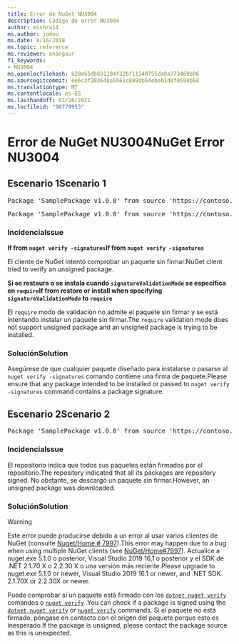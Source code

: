```yaml
---
title: Error de NuGet NU3004
description: Código de error NU3004
author: mishra14
ms.author: jodou
ms.date: 8/16/2018
ms.topic: reference
ms.reviewer: anangaur
f1_keywords:
- NU3004
ms.openlocfilehash: b28e65db031104f32bf11340755da8a373469b06
ms.sourcegitcommit: ee6c3f203648a5561c809db54ebeb1d0f0598b68
ms.translationtype: MT
ms.contentlocale: es-ES
ms.lasthandoff: 01/26/2021
ms.locfileid: "98779953"
---
```

# <a name="nuget-error-nu3004"></a><span data-ttu-id="eece2-103">Error de NuGet NU3004</span><span class="sxs-lookup"><span data-stu-id="eece2-103">NuGet Error NU3004</span></span>

## <a name="scenario-1"></a><span data-ttu-id="eece2-104">Escenario 1</span><span class="sxs-lookup"><span data-stu-id="eece2-104">Scenario 1</span></span>

<pre>Package 'SamplePackage v1.0.0' from source 'https://contoso.com/index.json': The package is not signed.</pre>
<pre>Package 'SamplePackage v1.0.0' from source 'https://contoso.com/index.json': signatureValidationMode is set to require, so packages are allowed only if signed by trusted signers; however, this package is unsigned.</pre>

### <a name="issue"></a><span data-ttu-id="eece2-105">Incidencia</span><span class="sxs-lookup"><span data-stu-id="eece2-105">Issue</span></span>

<span data-ttu-id="eece2-106">**If from `nuget verify -signatures`**</span><span class="sxs-lookup"><span data-stu-id="eece2-106">**If from `nuget verify -signatures`**</span></span>

<span data-ttu-id="eece2-107">El cliente de NuGet intentó comprobar un paquete sin firmar.</span><span class="sxs-lookup"><span data-stu-id="eece2-107">NuGet client tried to verify an unsigned package.</span></span>

<span data-ttu-id="eece2-108">**Si se restaura o se instala cuando `signatureValidationMode` se especifica en `require`**</span><span class="sxs-lookup"><span data-stu-id="eece2-108">**If from restore or install when specifying `signatureValidationMode` to `require`**</span></span>

<span data-ttu-id="eece2-109">El `require` modo de validación no admite el paquete sin firmar y se está intentando instalar un paquete sin firmar.</span><span class="sxs-lookup"><span data-stu-id="eece2-109">The `require` validation mode does not support unsigned package and an unsigned package is trying to be installed.</span></span>

### <a name="solution"></a><span data-ttu-id="eece2-110">Solución</span><span class="sxs-lookup"><span data-stu-id="eece2-110">Solution</span></span>

<span data-ttu-id="eece2-111">Asegúrese de que cualquier paquete diseñado para instalarse o pasarse al `nuget verify -signatures` comando contiene una firma de paquete.</span><span class="sxs-lookup"><span data-stu-id="eece2-111">Please ensure that any package intended to be installed or passed to `nuget verify -signatures` command contains a package signature.</span></span>

## <a name="scenario-2"></a><span data-ttu-id="eece2-112">Escenario 2</span><span class="sxs-lookup"><span data-stu-id="eece2-112">Scenario 2</span></span>

<pre>Package 'SamplePackage v1.0.0' from source 'https://contoso.com/index.json': This repository indicated that all its packages are repository signed; however, this package is unsigned.</pre>

### <a name="issue"></a><span data-ttu-id="eece2-113">Incidencia</span><span class="sxs-lookup"><span data-stu-id="eece2-113">Issue</span></span>

<span data-ttu-id="eece2-114">El repositorio indica que todos sus paquetes están firmados por el repositorio.</span><span class="sxs-lookup"><span data-stu-id="eece2-114">The repository indicated that all its packages are repository signed.</span></span> <span data-ttu-id="eece2-115">No obstante, se descargó un paquete sin firmar.</span><span class="sxs-lookup"><span data-stu-id="eece2-115">However, an unsigned package was downloaded.</span></span>

### <a name="solution"></a><span data-ttu-id="eece2-116">Solución</span><span class="sxs-lookup"><span data-stu-id="eece2-116">Solution</span></span>

> [!Warning]
> <span data-ttu-id="eece2-117">Este error puede producirse debido a un error al usar varios clientes de NuGet (consulte [Nuget/Home # 7997](https://github.com/NuGet/Home/issues/7997)).</span><span class="sxs-lookup"><span data-stu-id="eece2-117">This error may happen due to a bug when using multiple NuGet clients (see [NuGet/Home#7997](https://github.com/NuGet/Home/issues/7997)).</span></span> <span data-ttu-id="eece2-118">Actualice a nuget.exe 5.1.0 o posterior, Visual Studio 2019 16,1 o posterior y el SDK de .NET 2.1.70 X o 2.2.30 X o una versión más reciente.</span><span class="sxs-lookup"><span data-stu-id="eece2-118">Please upgrade to nuget.exe 5.1.0 or newer, Visual Studio 2019 16.1 or newer, and .NET SDK 2.1.70X or 2.2.30X or newer.</span></span>

<span data-ttu-id="eece2-119">Puede comprobar si un paquete está firmado con los [`dotnet nuget verify`](/dotnet/core/tools/dotnet-nuget-verify.md) comandos o [`nuget verify`](../cli-reference/cli-ref-verify.md) .</span><span class="sxs-lookup"><span data-stu-id="eece2-119">You can check if a package is signed using the [`dotnet nuget verify`](/dotnet/core/tools/dotnet-nuget-verify.md) or [`nuget verify`](../cli-reference/cli-ref-verify.md) commands.</span></span> <span data-ttu-id="eece2-120">Si el paquete no está firmado, póngase en contacto con el origen del paquete porque esto es inesperado.</span><span class="sxs-lookup"><span data-stu-id="eece2-120">If the package is unsigned, please contact the package source as this is unexpected.</span></span>
